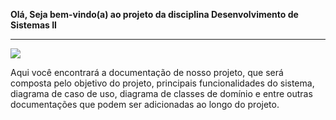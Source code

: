 ******Olá, Seja bem-vindo(a) ao projeto da disciplina Desenvolvimento de Sistemas II******

***

![](http://3.bp.blogspot.com/-KAloDr_pweo/U8WqdclWV6I/AAAAAAAAAhE/VOxm5JIkPvw/s1600/ecommerce_banner.png)



 Aqui você encontrará a documentação de nosso projeto, que será composta pelo objetivo do projeto, principais funcionalidades do sistema, diagrama de caso de uso, diagrama de classes de domínio e entre outras documentações que podem ser adicionadas ao longo do projeto.
